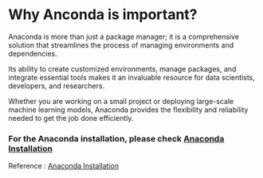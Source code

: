 # Why Anconda is important?
Anaconda is more than just a package manager; it is a comprehensive solution that streamlines the process of managing environments and dependencies. 

Its ability to create customized environments, manage packages, and integrate essential tools makes it an invaluable resource for data scientists, developers, and researchers. 

Whether you are working on a small project or deploying large-scale machine learning models, Anaconda provides the flexibility and reliability needed to get the job done efficiently.

### For the Anaconda installation, please check [Anaconda Installation](AnacondaInstallation.md)


Reference : [Anaconda Installation](https://docs.anaconda.com/anaconda)



